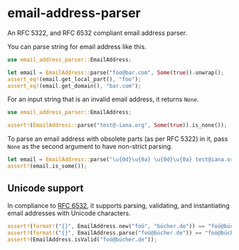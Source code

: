 # email-address-parser

An RFC 5322, and RFC 6532 compliant email address parser.

You can parse string for email address like this.

```rust
use email_address_parser::EmailAddress;

let email = EmailAddress::parse("foo@bar.com", Some(true)).unwrap();
assert_eq!(email.get_local_part(), "foo");
assert_eq!(email.get_domain(), "bar.com");
```

For an input string that is an invalid email address, it returns `None`.

```rust
use email_address_parser::EmailAddress;

assert!(EmailAddress::parse("test@-iana.org", Some(true)).is_none());
```

To parse an email address with obsolete parts (as per RFC 5322) in it, pass `None` as the second argument to have non-strict parsing.

```rust
let email = EmailAddress::parse("\u{0d}\u{0a} \u{0d}\u{0a} test@iana.org", None);
assert!(email.is_some());
```

## Unicode support

In compliance to [RFC 6532](https://tools.ietf.org/html/rfc6532), it supports parsing, validating, and instantiating email addresses with Unicode characters.

```rust
assert!(format!("{}", EmailAddress.new("foö", "bücher.de")) == "foö@bücher.de");
assert!(format!("{}", EmailAddress.parse("foö@bücher.de")) == "foö@bücher.de");
assert!(EmailAddress.isValid("foö@bücher.de"));
```
